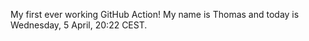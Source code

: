 My first ever working GitHub Action!
My name is Thomas and today is Wednesday, 5 April, 20:22 CEST. 
